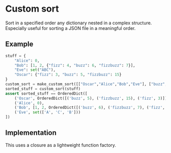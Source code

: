 # Custom sort

Sort in a specified order any dictionary nested in a complex structure.
Especially useful for sorting a JSON file in a meaningful order.


## Example

```python
stuff = {
    "Alice": 0,
    "Bob": [1, 2, {"fizz": 4, "buzz": 6, "fizzbuzz": 7}],
    "Eve": set("ABC"),
    "Oscar": {"fizz": 3, "buzz": 5, "fizzbuzz": 15}
}
custom_sort = make_custom_sort([["Oscar","Alice","Bob","Eve"], ["buzz","fizzbuzz","fizz"]])
sorted_stuff = custom_sort(stuff)
assert sorted_stuff == OrderedDict([
    ('Oscar', OrderedDict([('buzz', 5), ('fizzbuzz', 15), ('fizz', 3)])),
    ('Alice', 0),
    ('Bob', [1, 2, OrderedDict([('buzz', 6), ('fizzbuzz', 7), ('fizz', 4)])]),
    ('Eve', set(['A', 'C', 'B']))
])
```

## Implementation

This uses a closure as a lightweight function factory.